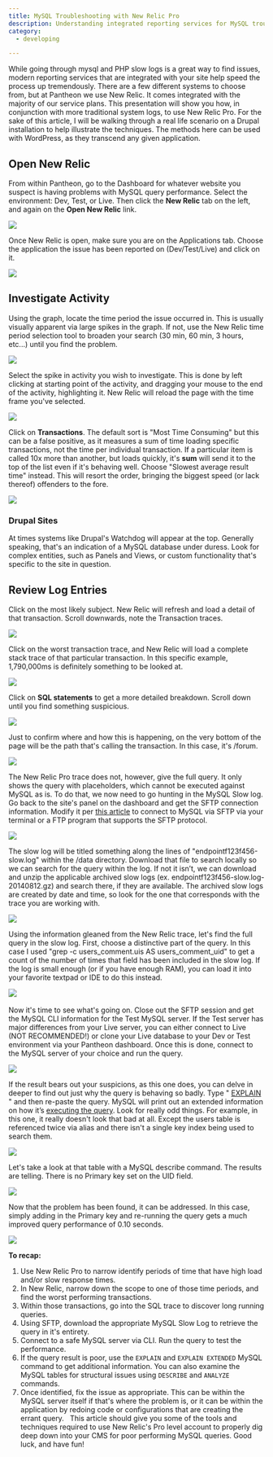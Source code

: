 ```yaml
---
title: MySQL Troubleshooting with New Relic Pro
description: Understanding integrated reporting services for MySQL troubleshooting.
category:
  - developing

---
```


While going through mysql and PHP slow logs is a great way to find issues, modern reporting services that are integrated with your site help speed the process up tremendously. There are a few different systems to choose from, but at Pantheon we use New Relic. It comes integrated with the majority of our service plans. This presentation will show you how, in conjunction with more traditional system logs, to use New Relic Pro. For the sake of this article, I will be walking through a real life scenario on a Drupal installation to help illustrate the techniques. The methods here can be used with WordPress, as they transcend any given application.

## Open New Relic

From within Pantheon, go to the Dashboard for whatever website you suspect is having problems with MySQL query performance. Select the environment: Dev, Test, or Live. Then click the **New Relic** tab on the left, and again on the **Open New Relic** link.
 

![](https://www.getpantheon.com/sites/default/files/docs/desk_images/333260)  


Once New Relic is open, make sure you are on the Applications tab. Choose the application the issue has been reported on (Dev/Test/Live) and click on it.  


 ![](https://www.getpantheon.com/sites/default/files/docs/desk_images/333262)  
## Investigate Activity

Using the graph, locate the time period the issue occurred in. This is usually visually apparent via large spikes in the graph. If not, use the New Relic time period selection tool to broaden your search (30 min, 60 min, 3 hours, etc...) until you find the problem.  


 ![](https://www.getpantheon.com/sites/default/files/docs/desk_images/333263)  


Select the spike in activity you wish to investigate. This is done by left clicking at starting point of the activity, and dragging your mouse to the end of the activity, highlighting it. New Relic will reload the page with the time frame you've selected.  

 ![](https://www.getpantheon.com/sites/default/files/docs/desk_images/333265)  

Click on **Transactions**. The default sort is "Most Time Consuming" but this can be a false positive, as it measures a sum of time loading specific transactions, not the time per individual transaction. If a particular item is called 10x more than another, but loads quickly, it's **sum** will send it to the top of the list even if it's behaving well. Choose "Slowest average result time" instead. This will resort the order, bringing the biggest speed (or lack thereof) offenders to the fore.

 ![](https://www.getpantheon.com/sites/default/files/docs/desk_images/333266)  


### Drupal Sites
At times systems like Drupal's Watchdog will appear at the top. Generally speaking, that's an indication of a MySQL database under duress. Look for complex entities, such as Panels and Views, or custom functionality that's specific to the site in question. 

## Review Log Entries
Click on the most likely subject. New Relic will refresh and load a detail of that transaction. Scroll downwards, note the Transaction traces.  

 ![](https://www.getpantheon.com/sites/default/files/docs/desk_images/333267)  


Click on the worst transaction trace, and New Relic will load a complete stack trace of that particular transaction. In this specific example, 1,790,000ms is definitely something to be looked at.  

 ![](https://www.getpantheon.com/sites/default/files/docs/desk_images/333268)  


Click on **SQL statements** to get a more detailed breakdown. Scroll down until you find something suspicious.


 ![](https://www.getpantheon.com/sites/default/files/docs/desk_images/333269)  


Just to confirm where and how this is happening, on the very bottom of the page will be the path that's calling the transaction. In this case, it's /forum.  


 ![](https://www.getpantheon.com/sites/default/files/docs/desk_images/333271)  


The New Relic Pro trace does not, however, give the full query. It only shows the query with placeholders, which cannot be executed against MySQL as is. To do that, we now need to go hunting in the MySQL Slow log. Go back to the site's panel on the dashboard and get the SFTP connection information. Modify it per [this article](/docs/articles/local/accessing-mysql-databases#accessing-mysql#slow-logs) to connect to MySQL via SFTP via your terminal or a FTP program that supports the SFTP protocol.  


 ![](https://www.getpantheon.com/sites/default/files/docs/desk_images/333273)  


The slow log will be titled something along the lines of "endpointf123f456-slow.log" within the /data directory. Download that file to search locally so we can search for the query within the log. If not it isn’t, we can download and unzip the applicable archived slow logs (ex. endpointf123f456-slow.log-20140812.gz) and search there, if they are available. The archived slow logs are created by date and time, so look for the one that corresponds with the trace you are working with.  


 ![](https://www.getpantheon.com/sites/default/files/docs/desk_images/333275)  


Using the information gleaned from the New Relic trace, let's find the full query in the slow log. First, choose a distinctive part of the query. In this case I used "grep -c users\_comment.uis AS users\_comment\_uid" to get a count of the number of times that field has been included in the slow log. If the log is small enough (or if you have enough RAM), you can load it into your favorite textpad or IDE to do this instead.  


 ![](https://www.getpantheon.com/sites/default/files/docs/desk_images/333284)​  


Now it's time to see what's going on. Close out the SFTP session and get the MySQL CLI information for the Test MySQL server. If the Test server has major differences from your Live server, you can either connect to Live (NOT RECOMMENDED!) or clone your Live database to your Dev or Test environment via your Pantheon dashboard. Once this is done, connect to the MySQL server of your choice and run the query.  


 ![](https://www.getpantheon.com/sites/default/files/docs/desk_images/333278)  


If the result bears out your suspicions, as this one does, you can delve in deeper to find out just why the query is behaving so badly. Type " [EXPLAIN](http://dev.mysql.com/doc/refman/5.0/en/explain.html) " and then re-paste the query. MySQL will print out an extended information on how it’s [executing the query](http://dev.mysql.com/doc/refman/5.0/en/using-explain.html). Look for really odd things. For example, in this one, it really doesn't look that bad at all. Except the users table is referenced twice via alias and there isn't a single key index being used to search them.


 ![](https://www.getpantheon.com/sites/default/files/docs/desk_images/333283)  


Let's take a look at that table with a MySQL describe command. The results are telling. There is no Primary key set on the UID field.  


 ![](https://www.getpantheon.com/sites/default/files/docs/desk_images/333280)  


Now that the problem has been found, it can be addressed. In this case, simply adding in the Primary key and re-running the query gets a much improved query performance of 0.10 seconds.  


 ![](https://www.getpantheon.com/sites/default/files/docs/desk_images/333281)  




**To recap:**

1. Use New Relic Pro to narrow identify periods of time that have high load and/or slow response times.
2. In New Relic, narrow down the scope to one of those time periods, and find the worst performing transactions.
3. Within those transactions, go into the SQL trace to discover long running queries.
4. Using SFTP, download the appropriate MySQL Slow Log to retrieve the query in it's entirety.
5. Connect to a safe MySQL server via CLI. Run the query to test the performance.
6. If the query result is poor, use the `EXPLAIN` and `EXPLAIN EXTENDED` MySQL command to get additional information. You can also examine the MySQL tables for structural issues using `DESCRIBE` and `ANALYZE` commands.
7. Once identified, fix the issue as appropriate. This can be within the MySQL server itself if that's where the problem is, or it can be within the application by redoing code or configurations that are creating the errant query.
 
This article should give you some of the tools and techniques required to use New Relic's Pro level account to properly dig deep down into your CMS for poor performing MySQL queries. Good luck, and have fun!  
